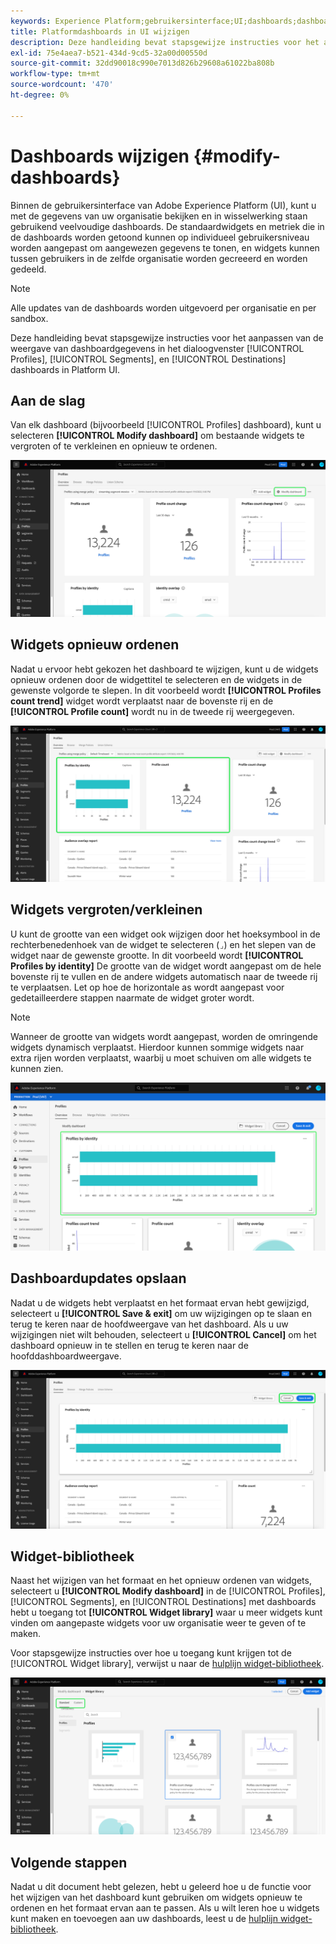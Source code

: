 ```yaml
---
keywords: Experience Platform;gebruikersinterface;UI;dashboards;dashboard;profielen;segmenten;bestemmingen;vergunningsgebruik
title: Platformdashboards in UI wijzigen
description: Deze handleiding bevat stapsgewijze instructies voor het aanpassen van de manier waarop de Adobe Experience Platform-gegevens van uw organisatie worden weergegeven in dashboards.
exl-id: 75e4aea7-b521-434d-9cd5-32a00d00550d
source-git-commit: 32dd90018c990e7013d826b29608a61022ba808b
workflow-type: tm+mt
source-wordcount: '470'
ht-degree: 0%

---
```


# Dashboards wijzigen {#modify-dashboards}

Binnen de gebruikersinterface van Adobe Experience Platform (UI), kunt u met de gegevens van uw organisatie bekijken en in wisselwerking staan gebruikend veelvoudige dashboards. De standaardwidgets en metriek die in de dashboards worden getoond kunnen op individueel gebruikersniveau worden aangepast om aangewezen gegevens te tonen, en widgets kunnen tussen gebruikers in de zelfde organisatie worden gecreeerd en worden gedeeld.

>[!NOTE]
>
>Alle updates van de dashboards worden uitgevoerd per organisatie en per sandbox.

Deze handleiding bevat stapsgewijze instructies voor het aanpassen van de weergave van dashboardgegevens in het dialoogvenster [!UICONTROL Profiles], [!UICONTROL Segments], en [!UICONTROL Destinations] dashboards in Platform UI.

## Aan de slag

Van elk dashboard (bijvoorbeeld [!UICONTROL Profiles] dashboard), kunt u selecteren **[!UICONTROL Modify dashboard]** om bestaande widgets te vergroten of te verkleinen en opnieuw te ordenen.

![Het dashboard Profielen met het dashboard Wijzigen gemarkeerd.](../images/customization/modify-dashboard.png)

## Widgets opnieuw ordenen

Nadat u ervoor hebt gekozen het dashboard te wijzigen, kunt u de widgets opnieuw ordenen door de widgettitel te selecteren en de widgets in de gewenste volgorde te slepen. In dit voorbeeld wordt **[!UICONTROL Profiles count trend]** widget wordt verplaatst naar de bovenste rij en de **[!UICONTROL Profile count]** wordt nu in de tweede rij weergegeven.

![Het dashboard Profielen met twee opnieuw geordende widgets gemarkeerd.](../images/customization/move-widget.png)

## Widgets vergroten/verkleinen

U kunt de grootte van een widget ook wijzigen door het hoeksymbool in de rechterbenedenhoek van de widget te selecteren (`⌟`) en het slepen van de widget naar de gewenste grootte. In dit voorbeeld wordt **[!UICONTROL Profiles by identity]** De grootte van de widget wordt aangepast om de hele bovenste rij te vullen en de andere widgets automatisch naar de tweede rij te verplaatsen. Let op hoe de horizontale as wordt aangepast voor gedetailleerdere stappen naarmate de widget groter wordt.

>[!NOTE]
>
>Wanneer de grootte van widgets wordt aangepast, worden de omringende widgets dynamisch verplaatst. Hierdoor kunnen sommige widgets naar extra rijen worden verplaatst, waarbij u moet schuiven om alle widgets te kunnen zien.

![Het dashboard Profielen met een widget waarvan de grootte is gewijzigd, gemarkeerd.](../images/customization/resize-widget.png)

## Dashboardupdates opslaan

Nadat u de widgets hebt verplaatst en het formaat ervan hebt gewijzigd, selecteert u **[!UICONTROL Save & exit]** om uw wijzigingen op te slaan en terug te keren naar de hoofdweergave van het dashboard. Als u uw wijzigingen niet wilt behouden, selecteert u **[!UICONTROL Cancel]** om het dashboard opnieuw in te stellen en terug te keren naar de hoofddashboardweergave.

![Het dashboard Profielen met de markeringen Annuleren en Opslaan en Afsluiten.](../images/customization/save-changes.png)

## Widget-bibliotheek

Naast het wijzigen van het formaat en het opnieuw ordenen van widgets, selecteert u **[!UICONTROL Modify dashboard]** in de [!UICONTROL Profiles], [!UICONTROL Segments], en [!UICONTROL Destinations] met dashboards hebt u toegang tot **[!UICONTROL Widget library]** waar u meer widgets kunt vinden om aangepaste widgets voor uw organisatie weer te geven of te maken.

Voor stapsgewijze instructies over hoe u toegang kunt krijgen tot de [!UICONTROL Widget library], verwijst u naar de [hulplijn widget-bibliotheek](widget-library.md).

![De werkruimte van de widgetbibliotheek met Standaard en Aangepast gemarkeerd.](../images/customization/widget-library.png)

## Volgende stappen

Nadat u dit document hebt gelezen, hebt u geleerd hoe u de functie voor het wijzigen van het dashboard kunt gebruiken om widgets opnieuw te ordenen en het formaat ervan aan te passen. Als u wilt leren hoe u widgets kunt maken en toevoegen aan uw dashboards, leest u de [hulplijn widget-bibliotheek](widget-library.md).
